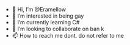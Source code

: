 - 👋 Hi, I’m @Eramellow
- 👀 I’m interested in being gay
- 🌱 I’m currently learning C#
- 💞️ I’m looking to collaborate on ban k
- 📫 How to reach me dont. do not refer to me

<!---
Eramellow/Eramellow is a ✨ special ✨ repository because its `README.md` (this file) appears on your GitHub profile.
You can click the Preview link to take a look at your changes.
--->
